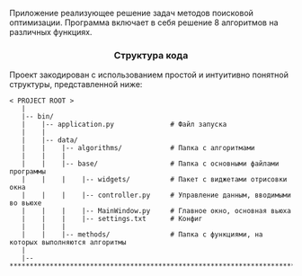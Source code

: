 Приложение реализующее решение задач <a>методов поисковой оптимизации</a>.
Программа включает в себя решение 8 алгоритмов на различных функциях.

<h3 align="center"> Структура кода </h3>
Проект закодирован с использованием простой и интуитивно понятной структуры, представленной ниже:
    
    < PROJECT ROOT >
       |
       |-- bin/                            
       |    |-- application.py              # Файл запуска
       |    |
       |    |-- data/                   
       |    |    |-- algorithms/            # Папка с алгоритмами
       |    |    |
       |    |    |-- base/                  # Папка с основными файлами программы
       |    |    |    |-- widgets/          # Пакет с виджетами отрисовки окна
       |    |    |    |-- controller.py     # Управление данным, вводимыми во вьюхе
       |    |    |    |-- MainWindow.py     # Главное окно, основная вьюха
       |    |    |    |-- settings.txt      # Конфиг
       |    |    |
       |    |    |-- methods/               # Папка с функциями, на которых выполняются алгоритмы
       |    
       |-- ************************************************************************
